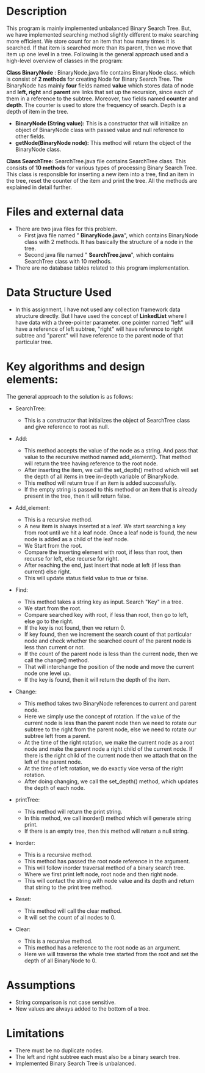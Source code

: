 # Description

This program is mainly implemented unbalanced Binary Search Tree. But, we have implemented searching method slightly different to make searching more efficient. We store count for an item that how many times it is searched. If that item is searched more than its parent, then we move that item up one level in a tree. Following is the general approach used and a high-level overview of classes in the program:

**Class BinaryNode** : BinaryNode.java file contains BinaryNode class. which is consist of **2 methods** for creating Node for Binary Search Tree. The BinaryNode has mainly **four** fields named **value** which stores data of node and **left, right** and **parent** are links that set up the recursion, since each of them in a reference to the subtree. Moreover, two fields named **counter** and **depth**. The counter is used to store the frequency of search. Depth is a depth of item in the tree.

- **BinaryNode (String value):** This is a constructor that will initialize an object of BinaryNode class with passed value and null reference to other fields.
- **getNode(BinaryNode node):** This method will return the object of the BinaryNode class.

**Class SearchTree:** SearchTree.java file contains SearchTree class. This consists of **10 methods** for various types of processing Binary Search Tree. This class is responsible for inserting a new item into a tree, find an item in the tree, reset the counter of the item and print the tree. All the methods are explained in detail further.

# Files and external data

- There are two java files for this problem.
  - First java file named &quot; **BinaryNode.java**&quot;, which contains BinaryNode class with 2 methods. It has basically the structure of a node in the tree.
  - Second java file named &quot; **SearchTree.java**&quot;, which contains SearchTree class with 10 methods.
- There are no database tables related to this program implementation.

# Data Structure Used

- In this assignment, I have not used any collection framework data structure directly. But I have used the concept of **LinkedList** where I have data with a three-pointer parameter. one pointer named &quot;left&quot; will have a reference of left subtree, &quot;right&quot; will have reference to right subtree and &quot;parent&quot; will have reference to the parent node of that particular tree.

# Key algorithms and design elements:

The general approach to the solution is as follows:

- SearchTree:
  - This is a constructor that initializes the object of SearchTree class and give reference to root as null.
- Add:
  - This method accepts the value of the node as a string. And pass that value to the recursive method named add\_element(). That method will return the tree having reference to the root node.
  - After inserting the item, we call the set\_depth() method which will set the depth of all items in tree in-depth variable of BinaryNode.
  - This method will return true if an item is added successfully.
  - If the empty string is passed to this method or an item that is already present in the tree, then it will return false.
- Add_element:
  - This is a recursive method.
  - A new item is always inserted at a leaf. We start searching a key from root until we hit a leaf node. Once a leaf node is found, the new node is added as a child of the leaf node.
  - We Start from the root.
  - Compare the inserting element with root, if less than root, then recurse for left, else recurse for right.
  - After reaching the end, just insert that node at left (if less than current) else right.
  - This will update status field value to true or false.
- Find:
  - This method takes a string key as input. Search &quot;Key&quot; in a tree.
  - We start from the root.
  - Compare searched key with root, if less than root, then go to left, else go to the right.
  - If the key is not found, then we return 0.
  - If key found, then we increment the search count of that particular node and check whether the searched count of the parent node is less than current or not.
  - If the count of the parent node is less than the current node, then we call the change() method.
  - That will interchange the position of the node and move the current node one level up.
  - If the key is found, then it will return the depth of the item.

- Change:
  - This method takes two BinaryNode references to current and parent node.
  - Here we simply use the concept of rotation. If the value of the current node is less than the parent node then we need to rotate our subtree to the right from the parent node, else we need to rotate our subtree left from a parent.
  - At the time of the right rotation, we make the current node as a root node and make the parent node a right child of the current node. If there is the right child of the current node then we attach that on the left of the parent node.
  - At the time of left rotation, we do exactly vice versa of the right rotation.
  - After doing changing, we call the set\_depth() method, which updates the depth of each node.
- printTree:
  - This method will return the print string.
  - In this method, we call inorder() method which will generate string print.
  - If there is an empty tree, then this method will return a null string.
- Inorder:
  - This is a recursive method.
  - This method has passed the root node reference in the argument.
  - This will follow inorder traversal method of a binary search tree.
  - Where we first print left node, root node and then right node.
  - This will contact the string with node value and its depth and return that string to the print tree method.
- Reset:
  - This method will call the clear method.
  - It will set the count of all nodes to 0.
- Clear:
  - This is a recursive method.
  - This method has a reference to the root node as an argument.
  - Here we will traverse the whole tree started from the root and set the depth of all BinaryNode to 0.

# Assumptions

- String comparison is not case sensitive.
- New values are always added to the bottom of a tree.

# Limitations

- There must be no duplicate nodes.
- The left and right subtree each must also be a binary search tree.
- Implemented Binary Search Tree is unbalanced.
